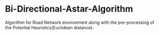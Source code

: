 # Bi-Directional-Astar-Algorithm
Algorithm for Road Network environment along with the pre-processing of the Potential Heuristics(Euclidean distance). 
